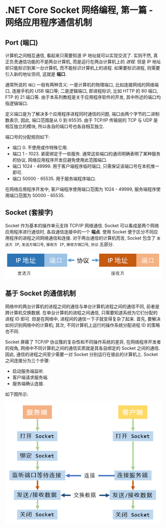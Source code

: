 # .NET Core Socket 网络编程, 第一篇 - 网络应用程序通信机制

## Port (端口)

计算机之间相互通信, 看起来只需要知道 IP 地址就可以实现交流了. 实则不然, 真正负责通信功能的不是两台计算机, 而是运行在两台计算机上的 *进程*. 但是 IP 地址却只能标识到某一台计算机, 而不能标识计算机上的进程. 如果要标识进程, 则需要引入新的地址空间, 这就是 **端口**.

通常所说的 `端口` 一般有两种含义: 一是计算机的物理端口, 比如连接网线的网络端口, 连接手机的 USB 端口等; 二是逻辑端口, 即进程标识, 比如 HTTP 的 80 端口, FTP 的 21 端口等. 由于本系列教程是关于应用程序软件的开发, 其中所述的端口均指逻辑端口.

定义端口是为了解决多个应用程序进程同时通信的问题, 端口由两个字节的二进制数表示, 因此, 端口范围是从 0 到 65535. 由于 TCP/IP 传输层的 TCP 与 UDP 是相互独立的模块, 所以各自的端口号也各自相互独立.

端口号的分配规则如下:

- 端口 0. 不使用或作特殊它用.
- 端口 1 - 1023. 紧密绑定于一些服务. 通常这些端口的通讯明确表明了某种服务的协议, 网络应用程序开发应避免使用此范围端口.
- 端口 1024 - 49999. 用于客户端程序临时端口, 只需保证该端口号在本机惟一即可.
- 端口 50000 - 65535. 用于服务端程序端口.

在网络应用程序开发中, 客户端程序使用端口范围为 1024 - 49999, 服务端程序使用端口范围为 50000 - 65535.

## Socket (套接字)

Socket 作为基本的操作单元支持 TCP/IP 网络通信. Socket 可以看成是两个网络应用程序进行通信时, 各自通信连接中的一个 **端点**. 使用 Socket 便于区分不同应用程序的进程之间网络通信和连接. 对于两台通信的计算机而言, Socket 包含了 `发送方 IP`, `发送方端口号`, `接收方 IP`, `接收方端口号`, `协议` 五部分.

![Socket 组成](./images/dotnet-core-socket-networking-programming/02-communication-mechanism/socket-composition.png)

## 基于 Socket 的通信机制

网络中的两台计算机的进程之间的通信与单台计算机进程之间的通信不同, 前者是跨计算机交换数据. 在单台计算机的进程之间通信, 只需要知道系统为它们分配的进程 ID 即可. 但是在网络中, 进程间的通信一下子就变得复杂了起来. 首先, 要解决如何识别网络中的计算机; 其次, 不同计算机上运行的操作系统分配进程 ID 的策略也不同.

Socket 屏蔽了 TCP/IP 协议簇的复杂性和不同操作系统的差异, 在网络程序开发者的视角, 网络中不同计算机之间的通信实质就是其各自绑定的 Socket 之间的通信. 因此, 通信的进程之间至少需要一对 Socket 分别运行在彼此的计算机上. Socket 之间连接分为三个步骤:

- 启动服务端监听.
- 客户端请求服务端.
- 服务端确认连接.

如下图所示:

![Socket 之间连接过程](./images/dotnet-core-socket-networking-programming/02-communication-mechanism/socket-transmitting-data.png)
